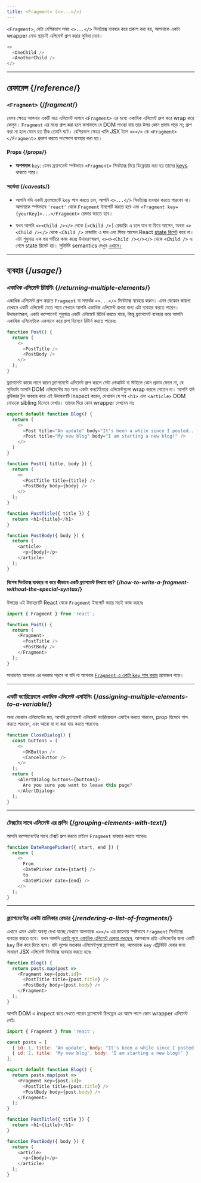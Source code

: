 ```yaml
---
title: <Fragment> (<>...</>)
---
```


<Intro>

`<Fragment>`, যেটা বেশিরভাগ সময় `<>...</>` সিনট্যাক্স ব্যবহার করে প্রকাশ করা হয়, আপনাকে একটা wrapper নোড ছাড়াই এলিমেন্ট গ্রুপ করার সুবিধা দেবে।

```js
<>
  <OneChild />
  <AnotherChild />
</>
```

</Intro>

<InlineToc />

---

## রেফারেন্স {/*reference*/}

### `<Fragment>` {/*fragment*/}

যেসব ক্ষেত্রে আপনার একটি মাত্র এলিমেন্ট লাগবে `<Fragment>` এর মধ্যে একাধিক এলিমেন্ট গ্রুপ করে wrap করে ফেলুন। `Fragment` এর মধ্যে গ্রুপ করা হলে ফলাফলে যে DOM পাওয়া যায় তার উপর কোন প্রভাব পড়ে না; গ্রুপ করা না হলে যেমন হত ঠিক তেমনি ঘটে। বেশিরভাগ ক্ষেত্রে খালি JSX ট্যাগ `<></>` কে `<Fragment></Fragment>` প্রকাশ করতে সংক্ষেপে ব্যবহার করা হয়।

#### Props {/*props*/}

- **অপশনাল** `key`: যেসব ফ্র্যাগমেন্ট স্পষ্টভাবে `<Fragment>` সিনট্যাক্স দিয়ে ডিক্লেয়ার করা হয় তাদের [keys](/learn/rendering-lists#keeping-list-items-in-order-with-key) থাকতে পারে।

#### সতর্কতা {/*caveats*/}

- আপনি যদি একটা ফ্র্যাগমেন্টে `key` পাস করতে চান, আপনি `<>...</>` সিনট্যাক্স ব্যবহার করতে পারবেন না। আপনাকে স্পষ্টভাবে `'react'` থেকে `Fragment` ইমপোর্ট করতে হবে এবং `<Fragment key={yourKey}>...</Fragment>` রেন্ডার করতে হবে।

- যখন আপনি `<><Child /></>` থেকে `[<Child />]` রেন্ডারিং এ চলে যান বা ফিরে আসেন, অথবা `<><Child /></>` থেকে `<Child />` রেন্ডারিং এ যান এবং ফিরে আসেন React [state রিসেট](/learn/preserving-and-resetting-state) করে না। এটা শুধুমাত্র এক স্তর গভীরে কাজ করেঃ উদাহরণস্বরূপ, `<><><Child /></></>` থেকে `<Child />` এ গেলে state রিসেট হয়। সুনির্দিষ্ট semantics দেখুন [এখানে।](https://gist.github.com/clemmy/b3ef00f9507909429d8aa0d3ee4f986b)

---

## ব্যবহার {/*usage*/}

### একাধিক এলিমেন্ট রিটার্নিং {/*returning-multiple-elements*/}

একাধিক এলিমেন্ট গ্রুপ করতে `Fragment` বা সমার্থক `<>...</>` সিনট্যাক্স ব্যবহার করুন। এমন যেকোন জায়গা যেখানে একটি এলিমেন্ট যেতে পারে সেখানে আপনি একাধিক এলিমেন্ট রাখার জন্য এটা ব্যবহার করতে পারেন। উদাহরণস্বরূপ, একটা কম্পোনেন্ট শুধুমাত্র একটি এলিমেন্ট রিটার্ন করতে পারে, কিন্তু ফ্র্যাগমেন্ট ব্যবহার করে আপনি একাধিক এলিমেন্টকে একসাথে করে গ্রুপ হিসেবে রিটার্ন করতে পারেনঃ

```js {3,6}
function Post() {
  return (
    <>
      <PostTitle />
      <PostBody />
    </>
  );
}
```

ফ্র্যাগমেন্ট কাজে লাগে কারণ ফ্র্যাগমেন্টে এলিমেন্ট গ্রুপ করলে সেটা লেআউট বা স্টাইলে কোন প্রভাব ফেলে না, যে সুবিধাটা আপনি DOM এলিমেন্টের মত অন্য একটা কনটেইনারে এলিমেন্টগুলো wrap করলে পেতেন না। আপনি যদি ব্রাউজার টুল ব্যবহার করে এই উদাহরণটি inspect করেন, দেখবেন যে সব `<h1>` এবং `<article>` DOM নোডকে sibling হিসেবে দেখায়। তাদের ঘিরে কোন wrapper দেখবেন নাঃ

<Sandpack>

```js
export default function Blog() {
  return (
    <>
      <Post title="An update" body="It's been a while since I posted..." />
      <Post title="My new blog" body="I am starting a new blog!" />
    </>
  )
}

function Post({ title, body }) {
  return (
    <>
      <PostTitle title={title} />
      <PostBody body={body} />
    </>
  );
}

function PostTitle({ title }) {
  return <h1>{title}</h1>
}

function PostBody({ body }) {
  return (
    <article>
      <p>{body}</p>
    </article>
  );
}
```

</Sandpack>

<DeepDive>

#### বিশেষ সিনট্যাক্স ব্যবহার না করে কীভাবে একটি ফ্র্যাগমেন্ট লিখতে হয়? {/*how-to-write-a-fragment-without-the-special-syntax*/}

উপরের এই উদাহরণটি React থেকে `Fragment` ইমপোর্ট করার মতই কাজ করবেঃ

```js {1,5,8}
import { Fragment } from 'react';

function Post() {
  return (
    <Fragment>
      <PostTitle />
      <PostBody />
    </Fragment>
  );
}
```

সাধারণত আপনার এর দরকার পড়বে না যদি না আপনার [`Fragment` এ একটা `key` পাস করার](#rendering-a-list-of-fragments) প্রয়োজন পড়ে।

</DeepDive>

---

### একটি ভ্যারিয়েবলে একাধিক এলিমেন্ট এসাইনিং {/*assigning-multiple-elements-to-a-variable*/}

অন্য যেকোন এলিমেন্টের মত, আপনি ফ্র্যাগমেন্ট এলিমেন্ট ভ্যারিয়েবলে এসাইন করতে পারবেন, prop হিসেবে পাস করতে পারবেন, এবং আরো যা যা করা যায় করতে পারবেনঃ

```js
function CloseDialog() {
  const buttons = (
    <>
      <OKButton />
      <CancelButton />
    </>
  );
  return (
    <AlertDialog buttons={buttons}>
      Are you sure you want to leave this page?
    </AlertDialog>
  );
}
```

---

### টেক্সটের সাথে এলিমেন্ট এর গ্রুপিং {/*grouping-elements-with-text*/}

আপনি কম্পোনেন্টের সাথে টেক্সট গ্রুপ করতে চাইলে `Fragment` ব্যবহার করতে পারেনঃ

```js
function DateRangePicker({ start, end }) {
  return (
    <>
      From
      <DatePicker date={start} />
      to
      <DatePicker date={end} />
    </>
  );
}
```

---

### ফ্র্যাগমেন্টের একটা তালিকার রেন্ডার {/*rendering-a-list-of-fragments*/}

এখানে এমন একটা অবস্থা দেখা যাচ্ছে যেখানে আপনাকে `<></>` এর জায়গায় স্পষ্টভাবে `Fragment` সিনট্যাক্স ব্যবহার করতে হবে। যখন আপনি [একটা লুপে একাধিক এলিমেন্ট রেন্ডার করছেন](/learn/rendering-lists), আপনাকে প্রতি এলিমেন্টের জন্য একটি `key` ঠিক করে দিতে হবে। যদি লুপের মধ্যকার এলিমেন্টগুলা ফ্র্যাগমেন্ট হয়, আপনাকে `key` এট্রিবিউট দেবার জন্য সাধারণ JSX এলিমেন্ট সিনট্যাক্স ব্যবহার করতে হবেঃ

```js {3,6}
function Blog() {
  return posts.map(post =>
    <Fragment key={post.id}>
      <PostTitle title={post.title} />
      <PostBody body={post.body} />
    </Fragment>
  );
}
```

আপনি DOM এ inspect করে দেখতে পারেন ফ্র্যাগমেন্ট চিলড্রেন এর আসে পাশে কোন wrapper এলিমেন্ট নেইঃ

<Sandpack>

```js
import { Fragment } from 'react';

const posts = [
  { id: 1, title: 'An update', body: "It's been a while since I posted..." },
  { id: 2, title: 'My new blog', body: 'I am starting a new blog!' }
];

export default function Blog() {
  return posts.map(post =>
    <Fragment key={post.id}>
      <PostTitle title={post.title} />
      <PostBody body={post.body} />
    </Fragment>
  );
}

function PostTitle({ title }) {
  return <h1>{title}</h1>
}

function PostBody({ body }) {
  return (
    <article>
      <p>{body}</p>
    </article>
  );
}
```

</Sandpack>
